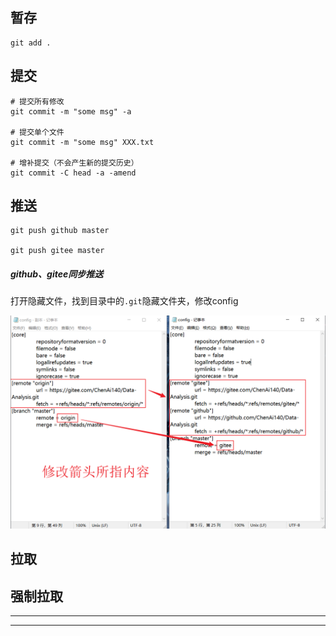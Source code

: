 ## 暂存
```git
git add .
```

## 提交
```git
# 提交所有修改
git commit -m "some msg" -a

# 提交单个文件
git commit -m "some msg" XXX.txt

# 增补提交（不会产生新的提交历史）
git commit -C head -a -amend
```
## 推送
```git
git push github master

git push gitee master
```
##### github、gitee同步推送

打开隐藏文件，找到目录中的`.git`隐藏文件夹，修改config  

![同步推送](./images/git/github_gitee同步推送.png)

## 拉取


## 强制拉取


---
---

